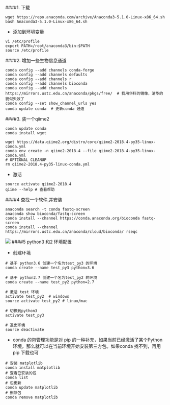 ####1. 下载
```
wget https://repo.anaconda.com/archive/Anaconda3-5.1.0-Linux-x86_64.sh
bash Anaconda3-5.1.0-Linux-x86_64.sh
```
- 添加到环境变量
```
vi /etc/profile
export PATH=/root/anaconda3/bin:$PATH 
source /etc/profile
```
####2.  增加一些生物信息通道
```
conda config --add channels conda-forge
conda config --add channels defaults
conda config --add channels r
conda config --add channels bioconda
conda config --add channels https://mirrors.ustc.edu.cn/anaconda/pkgs/free/  # 我用华科的镜像，清华的貌似失效了
conda config --set show_channel_urls yes 
conda update conda  # 更新conda 通道
```
####3. 装一个qiime2
```
conda update conda
conda install wget

wget https://data.qiime2.org/distro/core/qiime2-2018.4-py35-linux-conda.yml
conda env create -n qiime2-2018.4 --file qiime2-2018.4-py35-linux-conda.yml
# OPTIONAL CLEANUP
rm qiime2-2018.4-py35-linux-conda.yml
```
- 激活
```
source activate qiime2-2018.4
qiime --help # 查看帮助
```
####4 查找一个软件,并安装
```
anaconda search -t conda fastq-screen
anaconda show bioconda/fastq-screen
conda install --channel https://conda.anaconda.org/bioconda fastq-screen
conda install --channel https://mirrors.ustc.edu.cn/anaconda/cloud/bioconda/ rseqc
```
![](https://upload-images.jianshu.io/upload_images/6634703-4ee1c95a9e345fcf.png?imageMogr2/auto-orient/strip%7CimageView2/2/w/1240)
####5 python3 和2 环境配置
- 创建环境
```
# 基于 python3.6 创建一个名为test_py3 的环境
conda create --name test_py3 python=3.6 

# 基于 python2.7 创建一个名为test_py2 的环境
conda create --name test_py2 python=2.7

# 激活 test 环境
activate test_py2  # windows
source activate test_py2 # linux/mac

# 切换到python3
activate test_py3

# 退出环境
source deactivate
```
- conda 的包管理功能是对 pip 的一种补充，如果当前已经激活了某个Python环境，那么就可以在当前环境开始安装第三方包。如果conda 找不到，再用pip 下载也可
```
# 安装 matplotlib 
conda install matplotlib
# 查看已安装的包
conda list 
# 包更新
conda update matplotlib
# 删除包
conda remove matplotlib
```
